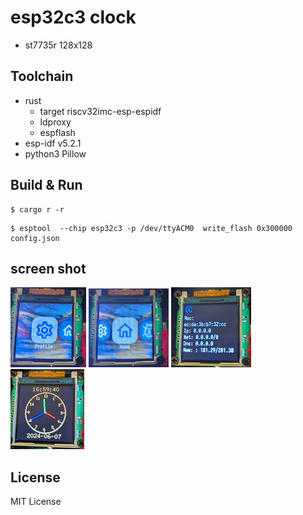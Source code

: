# esp32c3 clock

- st7735r 128x128

## Toolchain

- rust
    - target riscv32imc-esp-espidf
    - ldproxy
    - espflash
- esp-idf v5.2.1
- python3 Pillow

## Build & Run

```
$ cargo r -r 
```

```
$ esptool  --chip esp32c3 -p /dev/ttyACM0  write_flash 0x300000 config.json
```

## screen shot

![Alt text](/screenshot/a.png)
![Alt text](/screenshot/b.png)
![Alt text](/screenshot/c.png)
![Alt text](/screenshot/d.png)

## License

MIT License
